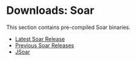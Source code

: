# Downloads: Soar

This section contains pre-compiled Soar binaries.

-   [Latest Soar Release](./latest.md)
-   [Previous Soar Releases](./archive.md)
-   [JSoar](./jsoar.md)

